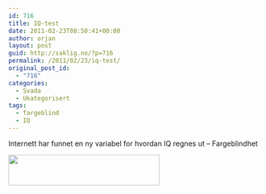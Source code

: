 ```yaml
---
id: 716
title: IQ-test
date: 2011-02-23T08:50:41+00:00
author: orjan
layout: post
guid: http://saklig.no/?p=716
permalink: /2011/02/23/iq-test/
original_post_id:
  - "716"
categories:
  - Svada
  - Ukategorisert
tags:
  - fargeblind
  - IQ
---
```

Internett har funnet en ny variabel for hvordan IQ regnes ut &#8211; Fargeblindhet

[<img src="http://46.101.118.241/wp-content/uploads/2011/02/fargeblindhet1.png?w=300&#038;h=61" alt="" title="Fargeblind" width="300" height="61" class="aligncenter size-medium wp-image-722" srcset="http://46.101.118.241/wp-content/uploads/2011/02/fargeblindhet1.png 734w, http://46.101.118.241/wp-content/uploads/2011/02/fargeblindhet1-300x61.png 300w" sizes="(max-width: 300px) 100vw, 300px" />](http://46.101.118.241/wp-content/uploads/2011/02/fargeblindhet1.png)